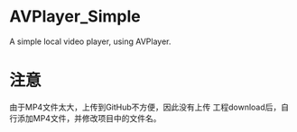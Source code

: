 # AVPlayer_Simple
A simple local video player, using AVPlayer.

# 注意
由于MP4文件太大，上传到GitHub不方便，因此没有上传
工程download后，自行添加MP4文件，并修改项目中的文件名。
